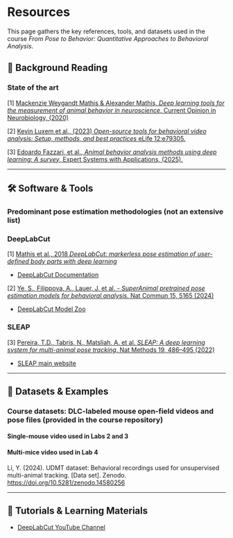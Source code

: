 # Resources  

This page gathers the key references, tools, and datasets used in the course *From Pose to Behavior: Quantitative Approaches to Behavioral Analysis*.  


## 📖 Background Reading

### State of the art

[1] [Mackenzie Weygandt Mathis & Alexander Mathis, *Deep learning tools for the measurement of animal behavior in neuroscience*, Current Opinion in Neurobiology, (2020)](https://www.sciencedirect.com/science/article/abs/pii/S0959438819301151)

[2] [Kevin Luxem et al.,  (2023) *Open-source tools for behavioral video analysis: Setup, methods, and best practices* eLife 12:e79305.](https://elifesciences.org/articles/79305)

[3] [Edoardo Fazzari, et al., *Animal behavior analysis methods using deep learning: A survey*, Expert Systems with Applications, (2025).](https://www-sciencedirect-com.proxy.insermbiblio.inist.fr/science/article/pii/S0957417425019499)


---

## 🛠️ Software & Tools

### Predominant pose estimation methodologies (not an extensive list)

### DeepLabCut

[1] [Mathis et al., 2018  *DeepLabCut: markerless pose estimation of user-defined body parts with deep learning*](https://www.nature.com/articles/s41593-018-0209-y)

- [DeepLabCut Documentation](https://deeplabcut.github.io/DeepLabCut/)

[2] [Ye, S., Filippova, A., Lauer, J. et al. - *SuperAnimal pretrained pose estimation models for behavioral analysis.* Nat Commun 15, 5165 (2024)](https://www-nature-com.proxy.insermbiblio.inist.fr/articles/s41467-024-48792-2#citeas)

- [DeepLabCut Model Zoo](https://deeplabcut.github.io/DeepLabCut/docs/ModelZoo.html)

### SLEAP

[3] [Pereira, T.D., Tabris, N., Matsliah, A. et al. *SLEAP: A deep learning system for multi-animal pose tracking*. Nat Methods 19, 486–495 (2022)](https://www.nature.com/articles/s41592-022-01426-1)
- [SLEAP main website](https://sleap.ai/)

---

## 🎥 Datasets & Examples  

### Course datasets: DLC-labeled mouse open-field videos and pose files (provided in the course repository)  

#### Single-mouse video used in Labs 2 and 3

#### Multi-mice video used in Lab 4

Li, Y. (2024). UDMT dataset: Behavioral recordings used for unsupervised multi-animal tracking. [Data set]. Zenodo. https://doi.org/10.5281/zenodo.14580256

---

## 📘 Tutorials & Learning Materials

- [DeepLabCut YouTube Channel](https://www.youtube.com/@DeepLabCut)  
